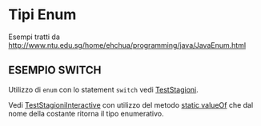 # Tipi Enum

Esempi tratti da 
​http://www.ntu.edu.sg/home/ehchua/programming/java/JavaEnum.html

## ESEMPIO SWITCH

Utilizzo di `enum` con lo statement `switch` vedi [TestStagioni](./src/esempio/TestStagioni.java).  

Vedi [TestStagioniInteractive](./src/esempio/TestStagioniInteractive.java) 
con utilizzo del metodo [static valueOf](https://docs.oracle.com/javase/7/docs/api/java/lang/Enum.html#valueOf(java.lang.Class,%20java.lang.String)) che dal nome della costante ritorna il tipo enumerativo.​
 
